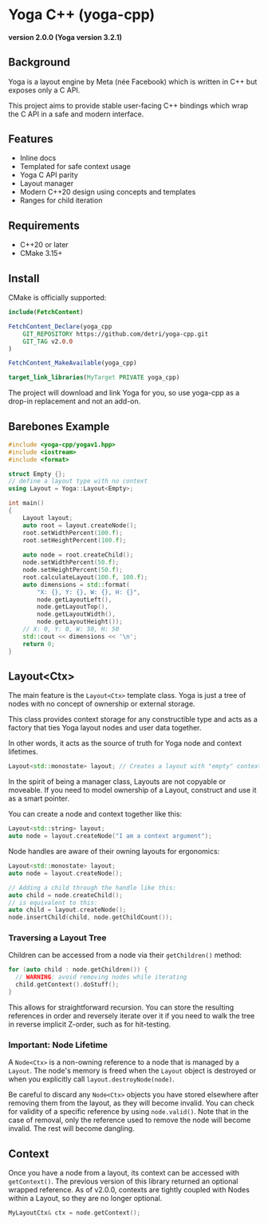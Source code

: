 # Yoga C++ (yoga-cpp)
#### version 2.0.0 (Yoga version 3.2.1)

## Background
Yoga is a layout engine by Meta (née Facebook) which is written
in C++ but exposes only a C API.

This project aims to provide stable user-facing C++ bindings which
wrap the C API in a safe and modern interface.

## Features

- Inline docs
- Templated for safe context usage
- Yoga C API parity
- Layout manager
- Modern C++20 design using concepts and templates
- Ranges for child iteration

## Requirements
- C++20 or later
- CMake 3.15+

## Install

CMake is officially supported:

```cmake
include(FetchContent)

FetchContent_Declare(yoga_cpp
    GIT_REPOSITORY https://github.com/detri/yoga-cpp.git
    GIT_TAG v2.0.0
)

FetchContent_MakeAvailable(yoga_cpp)

target_link_libraries(MyTarget PRIVATE yoga_cpp)
```

The project will download and link Yoga for you, so use yoga-cpp as a drop-in replacement and not an add-on.

## Barebones Example
```c++
#include <yoga-cpp/yogav1.hpp>
#include <iostream>
#include <format>

struct Empty {};
// define a layout type with no context
using Layout = Yoga::Layout<Empty>;

int main()
{
    Layout layout;
    auto root = layout.createNode();
    root.setWidthPercent(100.f);
    root.setHeightPercent(100.f);
    
    auto node = root.createChild();
    node.setWidthPercent(50.f);
    node.setHeightPercent(50.f);
    root.calculateLayout(100.f, 100.f);
    auto dimensions = std::format(
        "X: {}, Y: {}, W: {}, H: {}",
        node.getLayoutLeft(),
        node.getLayoutTop(),
        node.getLayoutWidth(),
        node.getLayoutHeight());
    // X: 0, Y: 0, W: 50, H: 50
    std::cout << dimensions << '\n';
    return 0;
}
```

## Layout\<Ctx\>
The main feature is the `Layout<Ctx>` template class.
Yoga is just a tree of nodes with no concept of ownership or external storage.

This class provides context storage for any constructible type and acts as a factory
that ties Yoga layout nodes and user data together.

In other words, it acts as the source of truth for Yoga node and context lifetimes.
```c++
Layout<std::monostate> layout; // Creates a layout with "empty" context
```

In the spirit of being a manager class, Layouts are not copyable or moveable.
If you need to model ownership of a Layout, construct and use it as a smart pointer.

You can create a node and context together like this:
```c++
Layout<std::string> layout;
auto node = layout.createNode("I am a context argument");
```

Node handles are aware of their owning layouts for ergonomics:
```c++
Layout<std::monostate> layout;
auto node = layout.createNode();

// Adding a child through the handle like this:
auto child = node.createChild();
// is equivalent to this:
auto child = layout.createNode();
node.insertChild(child, node.getChildCount());
```

### Traversing a Layout Tree

Children can be accessed from a node via their `getChildren()` method:

```c++
for (auto child : node.getChildren()) {
  // WARNING: avoid removing nodes while iterating
  child.getContext().doStuff();
}
```

This allows for straightforward recursion. You can store the resulting references in order and reversely iterate over it if you need to walk the tree in reverse implicit Z-order, such as for hit-testing.

### Important: Node Lifetime

A `Node<Ctx>` is a non-owning reference to a node that is managed by a `Layout`. The node's memory is freed when the `Layout` object is destroyed or when you explicitly call `layout.destroyNode(node)`.

Be careful to discard any `Node<Ctx>` objects you have stored elsewhere after removing them from the layout, as they will become invalid. You can check for validity of a specific reference by using `node.valid()`.
Note that in the case of removal, only the reference used to remove the node will become invalid. The rest will become dangling.

## Context
Once you have a node from a layout, its context can be accessed with `getContext()`.
The previous version of this library returned an optional wrapped reference. As of v2.0.0, contexts
are tightly coupled with Nodes within a Layout, so they are no longer optional.
```c++
MyLayoutCtx& ctx = node.getContext(); 
```
